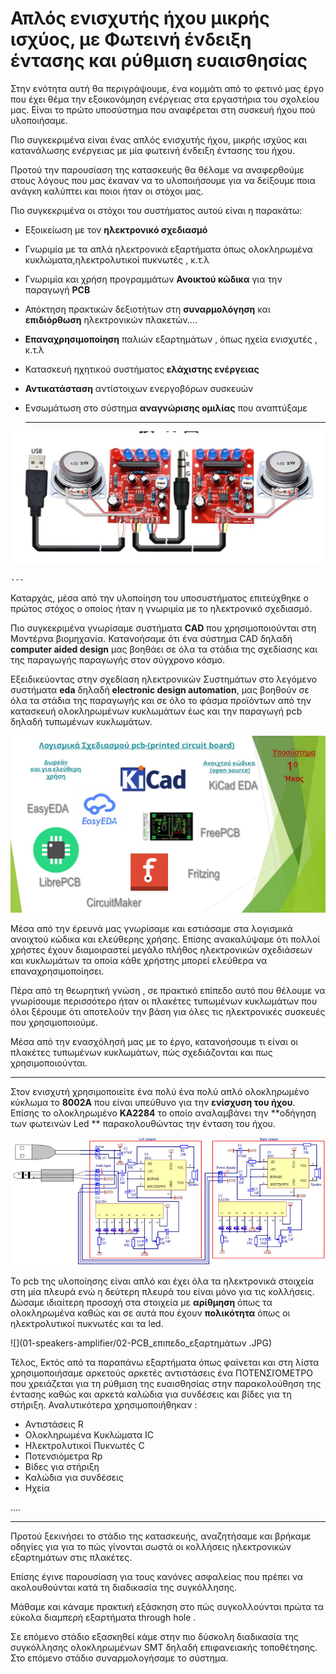 
# Απλός ενισχυτής ήχου μικρής ισχύος, με Φωτεινή ένδειξη έντασης και ρύθμιση ευαισθησίας


Στην ενότητα αυτή θα περιγράψουμε, ένα κομμάτι από το φετινό μας έργο που έχει θέμα την εξοικονόμηση ενέργειας στα εργαστήρια του σχολείου μας. 
Eίναι  το πρώτο υποσύστημα που αναφέρεται στη συσκευή ήχου πού υλοποιήσαμε.
 
Πιο συγκεκριμένα είναι ένας απλός ενισχυτής ήχου, μικρής ισχύος και κατανάλωσης ενέργειας με μία φωτεινή ένδειξη έντασης του ήχου.  

 Προτού την παρουσίαση της κατασκευής θα θέλαμε να αναφερθούμε στους λόγους που μας έκαναν να το υλοποιήσουμε για να δείξουμε ποια ανάγκη καλύπτει και ποιοι ήταν οι στόχοι μας.

Πιο συγκεκριμένα οι στόχοι του συστήματος αυτού είναι η παρακάτω:

 - Εξοικείωση με τον **ηλεκτρονικό σχεδιασμό**
- Γνωριμία με τα απλά ηλεκτρονικά εξαρτήματα όπως  ολοκληρωμένα κυκλώματα,ηλεκτρολυτικοί πυκνωτές , κ.τ.λ
- Γνωριμία και χρήση προγραμμάτων **Ανοικτού κώδικα** για την παραγωγή **PCB** 
- Απόκτηση πρακτικών δεξιοτήτων στη **συναρμολόγηση** και **επιδιόρθωση** ηλεκτρονικών πλακετών....
- **Επαναχρησιμοποίηση** παλιών εξαρτημάτων , όπως ηχεία ενισχυτές , κ.τ.λ
- Κατασκευή ηχητικού συστήματος **ελάχιστης ενέργειας**
- **Αντικατάσταση** αντίστοιχων ενεργοβόρων συσκευών
- Ενσωμάτωση στο σύστημα **αναγνώρισης ομιλίας** που αναπτύξαμε
  
	---


![](01-speakers-amplifier/00-σύστημα.jpeg)


	---


Καταρχάς, μέσα από την υλοποίηση του υποσυστήματος επιτεύχθηκε ο πρώτος στόχος ο οποίος ήταν η γνωριμία με το ηλεκτρονικό σχεδιασμό.  

Πιο συγκεκριμένα γνωρίσαμε συστήματα **CAD** που χρησιμοποιούνται στη Μοντέρνα βιομηχανία. 
Κατανοήσαμε ότι ένα σύστημα CAD δηλαδή **computer aided design**  μας βοηθάει σε όλα τα στάδια της σχεδίασης και της παραγωγής παραγωγής  στον σύγχρονο κόσμο.

Εξειδικεύοντας στην σχεδίαση ηλεκτρονικών Συστημάτων στο λεγόμενο συστήματα **eda**  δηλαδή **electronic design automation**,  μας βοηθούν σε όλα τα στάδια της παραγωγής και σε όλο το φάσμα προϊόντων από την κατασκευή ολοκληρωμένων κυκλωμάτων έως και την παραγωγή pcb  δηλαδή τυπωμένων κυκλωμάτων. 

![](01-speakers-amplifier/Slide8.JPG)

Μέσα από την έρευνά μας γνωρίσαμε και εστιάσαμε στα λογισμικά ανοιχτού κώδικα και ελεύθερης χρήσης. Επίσης ανακαλύψαμε  ότι πολλοί χρήστες έχουν διαμοιραστεί  μεγάλο πλήθος ηλεκτρονικών σχεδιάσεων  και κυκλωμάτων  τα οποία κάθε χρήστης μπορεί ελεύθερα να επαναχρησιμοποίησει. 


Πέρα από τη θεωρητική γνώση ,  σε πρακτικό επίπεδο  αυτό που θέλουμε να γνωρίσουμε  περισσότερο ήταν οι πλακέτες τυπωμένων κυκλωμάτων που όλοι ξέρουμε ότι αποτελούν την βάση για όλες τις ηλεκτρονικές συσκευές που χρησιμοποιούμε.


Μέσα από την ενασχόλησή μας με το έργο, κατανοήσουμε τι είναι οι πλακέτες τυπωμένων κυκλωμάτων, πώς σχεδιάζονται και πως χρησιμοποιούνται.

---

Στον ενισχυτή   χρησιμοποιείτε ένα πολύ ένα πολύ απλό ολοκληρωμένο κύκλωμα το  **8002Α**  που είναι υπεύθυνο για την **ενίσχυση του ήχου**.
Επίσης το ολοκληρωμένο **ΚΑ2284**  το οποίο αναλαμβάνει την **οδήγηση των  φωτεινών  Led ** παρακολουθώντας την ένταση του ήχου.
   

 ![](01-speakers-amplifier/01-Σχηματικό_Διάγραμμα.JPG)


Το pcb της υλοποίησης είναι απλό και έχει όλα τα ηλεκτρονικά στοιχεία στη μία πλευρά ενώ η δεύτερη πλευρά του είναι μόνο για τις κολλήσεις.
Δώσαμε ιδιαίτερη προσοχή στα στοιχεία με **αρίθμηση** όπως τα ολοκληρωμένα  καθώς και σε αυτά που έχουν **πολικότητα** όπως οι ηλεκτρολυτικοί πυκνωτές και τα led.


![](01-speakers-amplifier/02-PCB_επιπεδο_εξαρτημάτων .JPG)


Τέλος, Εκτός από τα παραπάνω εξαρτήματα όπως φαίνεται και στη λίστα χρησιμοποιήσαμε αρκετούς αρκετές αντιστάσεις ένα ΠΟΤΕΝΣΙΌΜΕΤΡΟ  που χρειάζεται για τη ρύθμιση της ευαισθησίας στην παρακολούθηση της έντασης καθώς και αρκετά καλώδια για συνδέσεις και βίδες για τη στήριξη.
Αναλυτικότερα χρησιμοποιήθηκαν :

- Αντιστάσεις  R
- Ολοκληρωμένα Κυκλώματα  IC
- Ηλεκτρολυτικοί Πυκνωτές C
- Ποτενσιόμετρα Rp
- Βίδες για  στήριξη
- Καλώδια για συνδέσεις
- Ηχεία

....

  
---

Προτού ξεκινήσει το στάδιο της κατασκευής,  αναζητήσαμε και βρήκαμε οδηγίες για  για το πώς γίνονται σωστά οι κολλήσεις ηλεκτρονικών εξαρτημάτων στις πλακέτες. 

Επίσης έγινε παρουσίαση για τους κανόνες ασφαλείας που πρέπει να ακολουθούνται κατά τη διαδικασία της συγκόλλησης.

Μάθαμε και κάναμε πρακτική εξάσκηση στο πώς συγκολλούνται πρώτα τα εύκολα διαμπερή εξαρτήματα  through hole .

Σε επόμενο στάδιο  εξασκηθεί κάμε στην πιο δύσκολη διαδικασία της συγκόλλησης ολοκληρωμένων SMT  δηλαδή επιφανειακής τοποθέτησης.
Στο επόμενο στάδιο συναρμολογήσαμε  το σύστημα.





